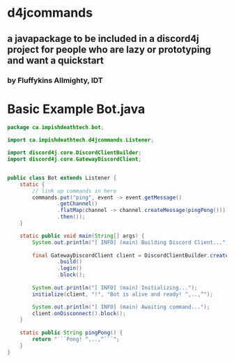 # d4jcommands
## a javapackage to be included in a discord4j project for people who are lazy or prototyping and want a quickstart
### by Fluffykins Allmighty, IDT

# Basic Example Bot.java
```java
package ca.impishdeathtech.bot;

import ca.impishdeathtech.d4jcommands.Listener;

import discord4j.core.DiscordClientBuilder;
import discord4j.core.GatewayDiscordClient;


public class Bot extends Listener {    
    static {
        // link up commands in here
        commands.put("ping", event -> event.getMessage()
                .getChannel()
                .flatMap(channel -> channel.createMessage(pingPong()))
                .then());
    }

    static public void main(String[] args) {
        System.out.println("[ INFO] (main) Building Discord Client...");
        
        final GatewayDiscordClient client = DiscordClientBuilder.create(args[1])
                .build()
                .login()
                .block();
        
        System.out.println("[ INFO] (main) Initializing...");
        initialize(client, "!", "Bot is alive and ready! ^,..,^");

        System.out.println("[ INFO] (main) Awaiting command...");
        client.onDisconnect().block();
    }
    
    static public String pingPong() {
        return "```Pong! ^,..,^```";
    }
}
```
